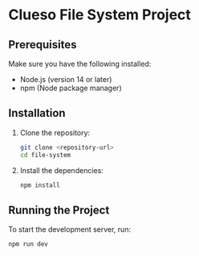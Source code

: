 # Clueso File System Project

## Prerequisites

Make sure you have the following installed:

- Node.js (version 14 or later)
- npm (Node package manager)

## Installation

1. Clone the repository:

   ```bash
   git clone <repository-url>
   cd file-system
   ```

2. Install the dependencies:

   ```bash
   npm install
   ```

## Running the Project

To start the development server, run:

```bash
npm run dev
```

